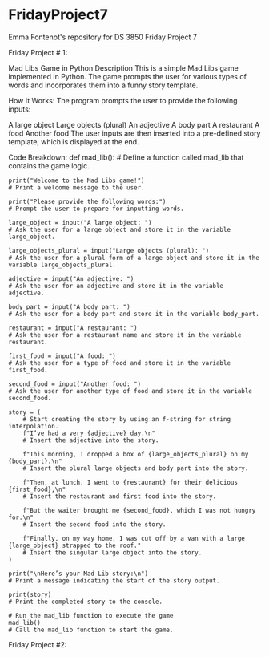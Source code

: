 # FridayProject7
Emma Fontenot's repository for DS 3850 Friday Project 7

Friday Project # 1:

Mad Libs Game in Python
Description
This is a simple Mad Libs game implemented in Python. The game prompts the user for various types of words and incorporates them into a funny story template.

How It Works:
The program prompts the user to provide the following inputs:

A large object
Large objects (plural)
An adjective
A body part
A restaurant
A food
Another food
The user inputs are then inserted into a pre-defined story template, which is displayed at the end.

Code Breakdown:
def mad_lib():
    # Define a function called mad_lib that contains the game logic.
    
    print("Welcome to the Mad Libs game!")
    # Print a welcome message to the user.
    
    print("Please provide the following words:")
    # Prompt the user to prepare for inputting words.

    large_object = input("A large object: ")
    # Ask the user for a large object and store it in the variable large_object.
    
    large_objects_plural = input("Large objects (plural): ")
    # Ask the user for a plural form of a large object and store it in the variable large_objects_plural.
    
    adjective = input("An adjective: ")
    # Ask the user for an adjective and store it in the variable adjective.
    
    body_part = input("A body part: ")
    # Ask the user for a body part and store it in the variable body_part.
    
    restaurant = input("A restaurant: ")
    # Ask the user for a restaurant name and store it in the variable restaurant.
    
    first_food = input("A food: ")
    # Ask the user for a type of food and store it in the variable first_food.
    
    second_food = input("Another food: ")
    # Ask the user for another type of food and store it in the variable second_food.

    story = (
        # Start creating the story by using an f-string for string interpolation.
        f"I’ve had a very {adjective} day.\n"
        # Insert the adjective into the story.
        
        f"This morning, I dropped a box of {large_objects_plural} on my {body_part}.\n"
        # Insert the plural large objects and body part into the story.
        
        f"Then, at lunch, I went to {restaurant} for their delicious {first_food},\n"
        # Insert the restaurant and first food into the story.
        
        f"But the waiter brought me {second_food}, which I was not hungry for.\n"
        # Insert the second food into the story.
        
        f"Finally, on my way home, I was cut off by a van with a large {large_object} strapped to the roof."
        # Insert the singular large object into the story.
    )

    print("\nHere’s your Mad Lib story:\n")
    # Print a message indicating the start of the story output.

    print(story)
    # Print the completed story to the console.

    # Run the mad_lib function to execute the game
    mad_lib()
    # Call the mad_lib function to start the game.

Friday Project #2:

